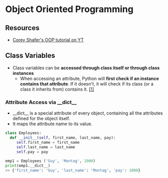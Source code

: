 # Object Oriented Programming

## Resources
- [Corey Shafer's OOP tutorial on YT](https://www.youtube.com/watch?v=ZDa-Z5JzLYM&list=PL-osiE80TeTsqhIuOqKhwlXsIBIdSeYtc)

## Class Variables
- Class variables can be **accessed through class itself or through class instances** 
  - When accessing an attribute, Python will __first check if an instance contains that attribute__. If it doesn't, it will check if its class (or a class it inherits from) contains it. [[1]](https://youtu.be/BJ-VvGyQxho?t=214)

### Attribute Access via \_\_dict__
- \_\_dict__ is a special attribute of every object, containing all the attributes defined for the object itself. 
- It maps the attribute name to its value.

```python
class Employees:
  def __init__(self, first_name, last_name, pay):
     self.first_name = first_name
     self.last_name = last_name
     self.pay = pay
     
emp1 = Employees ('Guy', 'Montag', 1000)
print(emp1.__dict__)
>> {'first_name': 'Guy', 'last_name': 'Montag', 'pay': 1000}
```
